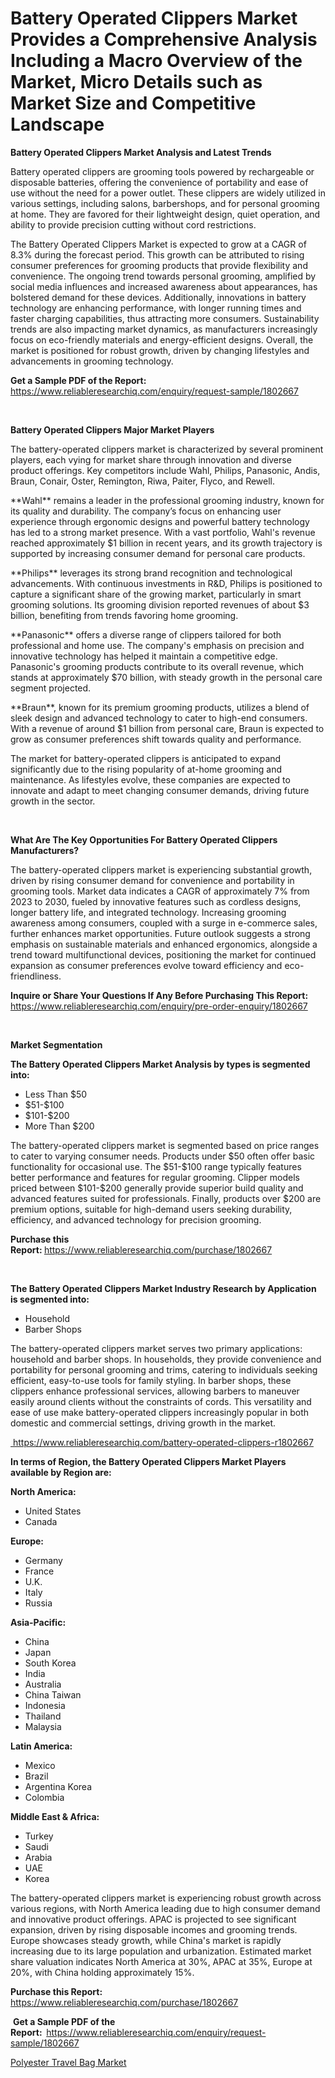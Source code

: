 <p><h1>Battery Operated Clippers Market Provides a Comprehensive Analysis Including a Macro Overview of the Market, Micro Details such as Market Size and Competitive Landscape</h1></p><p><strong>Battery Operated Clippers Market Analysis and Latest Trends</strong></p>
<p><p>Battery operated clippers are grooming tools powered by rechargeable or disposable batteries, offering the convenience of portability and ease of use without the need for a power outlet. These clippers are widely utilized in various settings, including salons, barbershops, and for personal grooming at home. They are favored for their lightweight design, quiet operation, and ability to provide precision cutting without cord restrictions.</p><p>The Battery Operated Clippers Market is expected to grow at a CAGR of 8.3% during the forecast period. This growth can be attributed to rising consumer preferences for grooming products that provide flexibility and convenience. The ongoing trend towards personal grooming, amplified by social media influences and increased awareness about appearances, has bolstered demand for these devices. Additionally, innovations in battery technology are enhancing performance, with longer running times and faster charging capabilities, thus attracting more consumers. Sustainability trends are also impacting market dynamics, as manufacturers increasingly focus on eco-friendly materials and energy-efficient designs. Overall, the market is positioned for robust growth, driven by changing lifestyles and advancements in grooming technology.</p></p>
<p><strong>Get a Sample PDF of the Report:&nbsp;</strong> <a href="https://www.reliableresearchiq.com/enquiry/request-sample/1802667?utm_campaign=2384&utm_medium=2&utm_source=Github&utm_content=ia&utm_term=07022025&utm_id=battery-operated-clippers">https://www.reliableresearchiq.com/enquiry/request-sample/1802667</a></p>
<p>&nbsp;</p>
<p><strong>Battery Operated Clippers Major Market Players</strong></p>
<p><p>The battery-operated clippers market is characterized by several prominent players, each vying for market share through innovation and diverse product offerings. Key competitors include Wahl, Philips, Panasonic, Andis, Braun, Conair, Oster, Remington, Riwa, Paiter, Flyco, and Rewell.</p><p>**Wahl** remains a leader in the professional grooming industry, known for its quality and durability. The company’s focus on enhancing user experience through ergonomic designs and powerful battery technology has led to a strong market presence. With a vast portfolio, Wahl's revenue reached approximately $1 billion in recent years, and its growth trajectory is supported by increasing consumer demand for personal care products.</p><p>**Philips** leverages its strong brand recognition and technological advancements. With continuous investments in R&D, Philips is positioned to capture a significant share of the growing market, particularly in smart grooming solutions. Its grooming division reported revenues of about $3 billion, benefiting from trends favoring home grooming.</p><p>**Panasonic** offers a diverse range of clippers tailored for both professional and home use. The company's emphasis on precision and innovative technology has helped it maintain a competitive edge. Panasonic's grooming products contribute to its overall revenue, which stands at approximately $70 billion, with steady growth in the personal care segment projected.</p><p>**Braun**, known for its premium grooming products, utilizes a blend of sleek design and advanced technology to cater to high-end consumers. With a revenue of around $1 billion from personal care, Braun is expected to grow as consumer preferences shift towards quality and performance.</p><p>The market for battery-operated clippers is anticipated to expand significantly due to the rising popularity of at-home grooming and maintenance. As lifestyles evolve, these companies are expected to innovate and adapt to meet changing consumer demands, driving future growth in the sector.</p></p>
<p>&nbsp;</p>
<p><strong>What Are The Key Opportunities For Battery Operated Clippers Manufacturers?</strong></p>
<p><p>The battery-operated clippers market is experiencing substantial growth, driven by rising consumer demand for convenience and portability in grooming tools. Market data indicates a CAGR of approximately 7% from 2023 to 2030, fueled by innovative features such as cordless designs, longer battery life, and integrated technology. Increasing grooming awareness among consumers, coupled with a surge in e-commerce sales, further enhances market opportunities. Future outlook suggests a strong emphasis on sustainable materials and enhanced ergonomics, alongside a trend toward multifunctional devices, positioning the market for continued expansion as consumer preferences evolve toward efficiency and eco-friendliness.</p></p>
<p><strong>Inquire or Share Your Questions If Any Before Purchasing This Report:</strong> <a href="https://www.reliableresearchiq.com/enquiry/pre-order-enquiry/1802667?utm_campaign=2384&utm_medium=2&utm_source=Github&utm_content=ia&utm_term=07022025&utm_id=battery-operated-clippers">https://www.reliableresearchiq.com/enquiry/pre-order-enquiry/1802667</a></p>
<p>&nbsp;</p>
<p><strong>Market Segmentation</strong></p>
<p><strong>The Battery Operated Clippers Market Analysis by types is segmented into:</strong></p>
<p><ul><li>Less Than $50</li><li>$51-$100</li><li>$101-$200</li><li>More Than $200</li></ul></p>
<p><p>The battery-operated clippers market is segmented based on price ranges to cater to varying consumer needs. Products under $50 often offer basic functionality for occasional use. The $51-$100 range typically features better performance and features for regular grooming. Clipper models priced between $101-$200 generally provide superior build quality and advanced features suited for professionals. Finally, products over $200 are premium options, suitable for high-demand users seeking durability, efficiency, and advanced technology for precision grooming.</p></p>
<p><strong>Purchase this Report:&nbsp;</strong><a href="https://www.reliableresearchiq.com/purchase/1802667?utm_campaign=2384&utm_medium=2&utm_source=Github&utm_content=ia&utm_term=07022025&utm_id=battery-operated-clippers">https://www.reliableresearchiq.com/purchase/1802667</a></p>
<p>&nbsp;</p>
<p><strong>The Battery Operated Clippers Market Industry Research by Application is segmented into:</strong></p>
<p><ul><li>Household</li><li>Barber Shops</li></ul></p>
<p><p>The battery-operated clippers market serves two primary applications: household and barber shops. In households, they provide convenience and portability for personal grooming and trims, catering to individuals seeking efficient, easy-to-use tools for family styling. In barber shops, these clippers enhance professional services, allowing barbers to maneuver easily around clients without the constraints of cords. This versatility and ease of use make battery-operated clippers increasingly popular in both domestic and commercial settings, driving growth in the market.</p></p>
<p><a href="https://www.reliableresearchiq.com/battery-operated-clippers-r1802667?utm_campaign=2384&utm_medium=2&utm_source=Github&utm_content=ia&utm_term=07022025&utm_id=battery-operated-clippers">&nbsp;https://www.reliableresearchiq.com/battery-operated-clippers-r1802667</a></p>
<p><strong>In terms of Region, the Battery Operated Clippers Market Players available by Region are:</strong></p>
<p>
    <p> <strong> North America: </strong>
        <ul>
            <li>United States</li>
            <li>Canada</li>
        </ul>
        </p> 
    <p> <strong> Europe: </strong>
        <ul>
            <li>Germany</li>
            <li>France</li>
            <li>U.K.</li>
            <li>Italy</li>
            <li>Russia</li>
        </ul>
        </p> 
    <p> <strong> Asia-Pacific: </strong>
        <ul>
            <li>China</li>
            <li>Japan</li>
            <li>South Korea</li>
            <li>India</li>
            <li>Australia</li>
            <li>China Taiwan</li>
            <li>Indonesia</li>
            <li>Thailand</li>
            <li>Malaysia</li>
        </ul>
        </p> 
    <p> <strong> Latin America: </strong>
        <ul>
            <li>Mexico</li>
            <li>Brazil</li>
            <li>Argentina Korea</li>
            <li>Colombia</li>
        </ul>
        </p> 
    <p> <strong> Middle East & Africa: </strong>
        <ul>
            <li>Turkey</li>
            <li>Saudi</li>
            <li>Arabia</li>
            <li>UAE</li>
            <li>Korea</li>
        </ul>
    </p>
    </p>
<p><p>The battery-operated clippers market is experiencing robust growth across various regions, with North America leading due to high consumer demand and innovative product offerings. APAC is projected to see significant expansion, driven by rising disposable incomes and grooming trends. Europe showcases steady growth, while China's market is rapidly increasing due to its large population and urbanization. Estimated market share valuation indicates North America at 30%, APAC at 35%, Europe at 20%, with China holding approximately 15%.</p></p>
<p><strong>Purchase this Report: </strong><a href="https://www.reliableresearchiq.com/purchase/1802667?utm_campaign=2384&utm_medium=2&utm_source=Github&utm_content=ia&utm_term=07022025&utm_id=battery-operated-clippers">https://www.reliableresearchiq.com/purchase/1802667</a></p>
<p>&nbsp;<strong>Get a Sample PDF of the Report:&nbsp;&nbsp;</strong><a href="https://www.reliableresearchiq.com/enquiry/request-sample/1802667?utm_campaign=2384&utm_medium=2&utm_source=Github&utm_content=ia&utm_term=07022025&utm_id=battery-operated-clippers">https://www.reliableresearchiq.com/enquiry/request-sample/1802667</a></p>
<p><strong></strong></p>
<p><p><a href="https://github.com/donnettaletizia/Market-Research-Report-List-1/blob/main/polyester-travel-bag-market.md?utm_campaign=2384&utm_medium=2&utm_source=Github&utm_content=ia&utm_term=07022025&utm_id=battery-operated-clippers">Polyester Travel Bag Market</a></p></p>